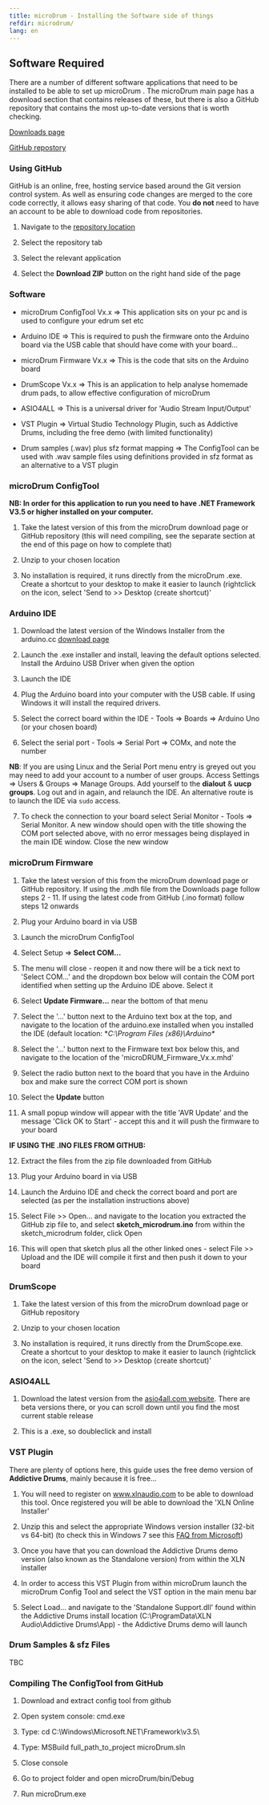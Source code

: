 ```yaml
---
title: microDrum - Installing the Software side of things
refdir: microdrum/
lang: en
---
```

## Software Required

There are a number of different software applications that need to be installed
to be able to set up microDrum . The microDrum  main page has a download section
that contains releases of these, but there is also a GitHub repository that
contains the most up-to-date versions that is worth checking.

[Downloads page](/microdrum/downloads)

[GitHub repostory](https://github.com/massimobernava?tab=repositories)

### Using GitHub

GitHub is an online, free, hosting service based around the Git version control system.
As well as ensuring code changes are merged to the core code correctly, it allows
easy sharing of that code.
You **do not** need to have an account to be able to download code from repositories.

1. Navigate to the [repository location](https://github.com/massimobernava?tab=repositories)

2. Select the repository tab

3. Select the relevant application

4. Select the **Download ZIP** button on the right hand side of the page 

### Software

* microDrum ConfigTool Vx.x => This application sits on your pc and is used to
configure your edrum set etc

* Arduino IDE => This is required to push the firmware onto the Arduino board
via the USB cable that should have come with your board...

* microDrum Firmware Vx.x => This is the code that sits on the Arduino board

* DrumScope Vx.x => This is an application to help analyse homemade drum pads,
to allow effective configuration of microDrum 

* ASIO4ALL => This is a universal driver for 'Audio Stream Input/Output'

* VST Plugin => Virtual Studio Technology Plugin, such as Addictive Drums,
including the free demo (with limited functionality)

* Drum samples (.wav) plus sfz format mapping => The ConfigTool can be used with
.wav sample files using definitions provided in sfz format as an alternative to
a VST plugin 

### microDrum ConfigTool

**NB: In order for this application to run you need to have .NET Framework V3.5
or higher installed on your computer.**

1. Take the latest version of this from the microDrum  download page or GitHub repository (this will need compiling, see the separate section at the end of this page on how to complete that)

2. Unzip to your chosen location

3. No installation is required, it runs directly from the microDrum .exe. Create a shortcut to your desktop to make it easier to launch (rightclick on the icon, select 'Send to >> Desktop (create shortcut)'

### Arduino IDE

1. Download the latest version of the Windows Installer from the arduino.cc
[download page](http://arduino.cc/en/Main/Software)

2. Launch the .exe installer and install, leaving the default options selected.
Install the Arduino USB Driver when given the option

3. Launch the IDE

4. Plug the Arduino board into your computer with the USB cable.
If using Windows it will install the required drivers.

5. Select the correct board within the IDE - Tools => Boards => Arduino Uno
(or your chosen board)

6. Select the serial port - Tools => Serial Port => COMx, and note the number

**NB**: If you are using Linux and the Serial Port menu entry is greyed out you may
need to add your account to a number of user groups.
Access Settings => Users & Groups => Manage Groups.
Add yourself to the **dialout** & **uucp groups**. Log out and in again, and relaunch the IDE.
An alternative route is to launch the IDE via `sudo` access.

7. To check the connection to your board select
Serial Monitor - Tools => Serial Monitor.
A new window should open with the title showing the COM port selected above,
with no error messages being displayed in the main IDE window. Close the new window

### microDrum  Firmware

1. Take the latest version of this from the microDrum  download page or GitHub repository.
If using the .mdh file from the Downloads page follow steps 2 - 11.
If using the latest code from GitHub (.ino format) follow steps 12 onwards

2. Plug your Arduino board in via USB

3. Launch the microDrum  ConfigTool

4. Select Setup => **Select COM...**

5. The menu will close - reopen it and now there will be a tick next to
'Select COM...' and the dropdown box below will contain the COM port identified
when setting up the Arduino IDE above. Select it

6. Select **Update Firmware...** near the bottom of that menu

7. Select the '...' button next to the Arduino text box at the top, and navigate
to the location of the arduino.exe installed when you installed the IDE
(default location: **C:\Program Files (x86)\Arduino\**

8. Select the '...' button next to the Firmware text box below this, and navigate
to the location of the 'microDRUM_Firmware_Vx.x.mhd'

9. Select the radio button next to the board that you have in the Arduino box and
make sure the correct COM port is shown

10. Select the **Update** button

11. A small popup window will appear with the title 'AVR Update' and the message
'Click OK to Start' - accept this and it will push the firmware to your board

**IF USING THE .INO FILES FROM GITHUB:**

12. Extract the files from the zip file downloaded from GitHub

13. Plug your Arduino board in via USB

14. Launch the Arduino IDE and check the correct board and port are selected
(as per the installation instructions above)

15. Select File >> Open... and navigate to the location you extracted the GitHub
zip file to, and select **sketch_microdrum.ino** from within the sketch_microdrum
folder, click Open

16. This will open that sketch plus all the other linked ones - select
File >> Upload and the IDE will compile it first and then push it down to your board 

### DrumScope

1. Take the latest version of this from the microDrum  download page or GitHub repository

2. Unzip to your chosen location

3. No installation is required, it runs directly from the DrumScope.exe.
Create a shortcut to your desktop to make it easier to launch (rightclick on the
icon, select 'Send to >> Desktop (create shortcut)'

### ASIO4ALL

1. Download the latest version from the [asio4all.com website](http://www.asio4all.com).
There are beta versions there, or you can scroll down until you find the most
current stable release

2. This is a .exe, so doubleclick and install 

### VST Plugin

There are plenty of options here, this guide uses the free demo version of
**Addictive Drums**, mainly because it is free...

1. You will need to register on www.xlnaudio.com to be able to download this tool.
Once registered you will be able to download the 'XLN Online Installer'

2. Unzip this and select the appropriate Windows version installer (32-bit vs 64-bit)
(to check this in Windows 7 see this [FAQ from Microsoft](http://windows.microsoft.com/en-gb/windows/32-bit-and-64-bit-windows#1TC=windows-7))

3. Once you have that you can download the Addictive Drums demo version
(also known as the Standalone version) from within the XLN installer

4. In order to access this VST Plugin from within microDrum  launch the
microDrum  Config Tool and select the VST option in the main menu bar

5. Select Load... and navigate to the 'Standalone Support.dll' found within the
Addictive Drums install location
(C:\ProgramData\XLN Audio\Addictive Drums\App) - the Addictive Drums demo will launch 

### Drum Samples & sfz Files

TBC

### Compiling The ConfigTool from GitHub

1. Download and extract config tool from github

2. Open system console: cmd.exe

3. Type: cd C:\Windows\Microsoft.NET\Framework\v3.5\

4. Type: MSBuild full_path_to_project microDrum.sln

5. Close console

6. Go to project folder and open microDrum/bin/Debug

7. Run microDrum.exe 
